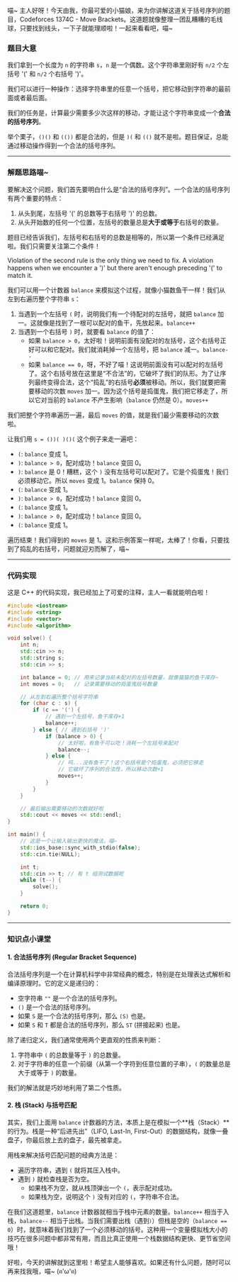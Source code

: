 喵~ 主人好呀！今天由我，你最可爱的小猫娘，来为你讲解这道关于括号序列的题目，Codeforces 1374C - Move Brackets。这道题就像整理一团乱糟糟的毛线球，只要找到线头，一下子就能理顺啦！一起来看看吧，喵~

### 题目大意

我们拿到一个长度为 `n` 的字符串 `s`，`n` 是一个偶数。这个字符串里刚好有 `n/2` 个左括号 '(' 和 `n/2` 个右括号 ')'。

我们可以进行一种操作：选择字符串里的任意一个括号，把它移动到字符串的最前面或者最后面。

我们的任务是，计算最少需要多少次这样的移动，才能让这个字符串变成一个**合法的括号序列**。

举个栗子，`()()` 和 `(())` 都是合法的，但是 `)(` 和 `(()` 就不是啦。题目保证，总能通过移动操作得到一个合法的括号序列。

---

### 解题思路喵~

要解决这个问题，我们首先要明白什么是“合法的括号序列”。一个合法的括号序列有两个重要的特点：
1.  从头到尾，左括号 '(' 的总数等于右括号 ')' 的总数。
2.  从头开始数的任何一个位置，左括号的数量总是**大于或等于**右括号的数量。

题目已经告诉我们，左括号和右括号的总数是相等的，所以第一个条件已经满足啦。我们只需要关注第二个条件！

Violation of the second rule is the only thing we need to fix. A violation happens when we encounter a ')' but there aren't enough preceding '(' to match it.

我们可以用一个计数器 `balance` 来模拟这个过程，就像小猫数鱼干一样！我们从左到右遍历整个字符串 `s`：

1.  当遇到一个左括号 `(` 时，说明我们有一个待配对的左括号，就把 `balance` 加一。这就像是找到了一根可以配对的鱼干，先放起来。`balance++`
2.  当遇到一个右括号 `)` 时，就要看 `balance` 的值了：
    *   如果 `balance > 0`，太好啦！说明前面有没配对的左括号，这个右括号正好可以和它配对。我们就消耗掉一个左括号，把 `balance` 减一。`balance--`
    *   如果 `balance == 0`，呀，不好了喵！这说明前面没有可以配对的左括号了。这个右括号放在这里是“不合法”的，它破坏了我们的队形。为了让序列最终变得合法，这个“捣乱”的右括号**必须**被移动。所以，我们就要把需要移动的次数 `moves` 加一。因为这个括号是捣蛋鬼，我们把它移走了，所以它对当前的 `balance` 不产生影响（`balance` 仍然是 0）。`moves++`

我们把整个字符串遍历一遍，最后 `moves` 的值，就是我们最少需要移动的次数啦。

让我们用 `s = ())( )()(` 这个例子来走一遍吧：
- `(`: `balance` 变成 1。
- `)`: `balance > 0`，配对成功！`balance` 变回 0。
- `)`: `balance` 是 0！糟糕，这个 `)` 没有左括号可以配对了。它是个捣蛋鬼！我们必须移动它。所以 `moves` 变成 1。`balance` 保持 0。
- `(`: `balance` 变成 1。
- `)`: `balance > 0`，配对成功！`balance` 变回 0。
- `(`: `balance` 变成 1。
- `)`: `balance > 0`，配对成功！`balance` 变回 0。
- `(`: `balance` 变成 1。

遍历结束！我们得到的 `moves` 是 1。这和示例答案一样呢，太棒了！你看，只要找到了捣乱的右括号，问题就迎刃而解了，喵~

---

### 代码实现

这是 C++ 的代码实现，我已经加上了可爱的注释，主人一看就能明白啦！

```cpp
#include <iostream>
#include <string>
#include <vector>
#include <algorithm>

void solve() {
    int n;
    std::cin >> n;
    std::string s;
    std::cin >> s;

    int balance = 0; // 用来记录当前未配对的左括号数量，就像猫猫的鱼干库存~
    int moves = 0;   // 记录需要移动的捣蛋鬼括号数量

    // 从左到右遍历整个括号字符串
    for (char c : s) {
        if (c == '(') {
            // 遇到一个左括号，鱼干库存+1
            balance++;
        } else { // 遇到右括号 ')'
            if (balance > 0) {
                // 太好啦，有鱼干可以吃！消耗一个左括号来配对
                balance--;
            } else {
                // 呜...没有鱼干了！这个右括号是个捣蛋鬼，必须把它移走
                // 它破坏了序列的合法性，所以移动次数+1
                moves++;
            }
        }
    }

    // 最后输出需要移动的次数就好啦
    std::cout << moves << std::endl;
}

int main() {
    // 这是一个让输入输出更快的魔法，喵~
    std::ios_base::sync_with_stdio(false);
    std::cin.tie(NULL);

    int t;
    std::cin >> t; // 有 t 组测试数据呢
    while (t--) {
        solve();
    }

    return 0;
}
```

---

### 知识点小课堂

#### 1. 合法括号序列 (Regular Bracket Sequence)

合法括号序列是一个在计算机科学中非常经典的概念，特别是在处理表达式解析和编译原理时。它的定义是递归的：
-   空字符串 `""` 是一个合法的括号序列。
-   `()` 是一个合法的括号序列。
-   如果 `S` 是一个合法的括号序列，那么 `(S)` 也是。
-   如果 `S` 和 `T` 都是合法的括号序列，那么 `ST` (拼接起来) 也是。

除了递归定义，我们通常使用两个更直观的性质来判断：
1.  字符串中 `(` 的总数量等于 `)` 的总数量。
2.  对于字符串的任意一个前缀（从第一个字符到任意位置的子串），`(` 的数量总是大于或等于 `)` 的数量。

我们的解法就是巧妙地利用了第二个性质。

#### 2. 栈 (Stack) 与括号匹配

其实，我们上面用 `balance` 计数器的方法，本质上是在模拟一个**栈（Stack）**的行为。栈是一种“后进先出”（LIFO, Last-In, First-Out）的数据结构，就像一叠盘子，你最后放上去的盘子，最先被拿走。

用栈来解决括号匹配问题的经典方法是：
-   遍历字符串，遇到 `(` 就将其压入栈中。
-   遇到 `)` 就检查栈是否为空。
    -   如果栈不为空，就从栈顶弹出一个 `(`，表示配对成功。
    -   如果栈为空，说明这个 `)` 没有对应的 `(`，字符串不合法。

在我们这道题里，`balance` 计数器就相当于栈中元素的数量。`balance++` 相当于入栈，`balance--` 相当于出栈。当我们需要出栈（遇到`）`）但栈是空的（`balance == 0`）时，就意味着我们找到了一个必须移动的括号。这种用一个变量模拟栈大小的技巧在很多问题中都非常有用，而且比真正使用一个栈数据结构更快、更节省空间哦！

好啦，今天的讲解就到这里啦！希望主人能够喜欢。如果还有什么问题，随时可以再来找我哦，喵~ (ฅ'ω'ฅ)
